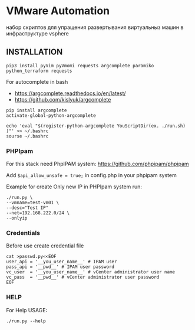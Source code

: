 # VMware Automation #
набор скриптов для упращения развертывания виртуальныз машин в инфраструктуре vsphere

## INSTALLATION ##
```
pip3 install pyVim pyVmomi requests argcomplete paramiko python_terraform requests 
```
For autocomplete in bash
 *  https://argcomplete.readthedocs.io/en/latest/
 *  https://github.com/kislyuk/argcomplete
```
pip install argcomplete
activate-global-python-argcomplete

echo 'eval "$(register-python-argcomplete YouScriptDir(ex. ./run.sh) )"' >> ~/.bashrc
sourse ~/.bashrc
```

### PHPIpam ###
For this stack need PhpIPAM system: https://github.com/phpipam/phpipam

Add ```$api_allow_unsafe = true;``` in config.php in your phpipam system

Example for create Only new IP in PHPIpam system run:
```
./run.py \
--vmname=test-vm01 \
--desc="Test IP"
--net=192.168.222.0/24 \
--onlyip
```

### Credentials ###
Before use create credential file
```
cat >passwd.py<<EOF
user_api = '__you_user_name__' # IPAM user
pass_api = '__pwd__' # IPAM user password
vc_user  = '__you_user_name__' # vCenter administrator user name
vc_pass  = '__pwd__' # vCenter administrator user password
EOF
```

### HELP ###
For Help USAGE: 
```
./run.py --help
```
